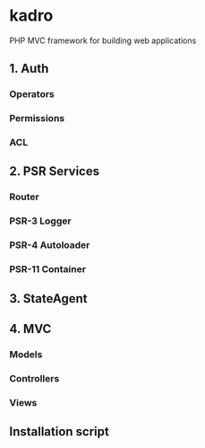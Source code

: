 # kadro
PHP MVC framework for building web applications

## 1. Auth
### Operators
### Permissions
### ACL

## 2. PSR Services
### Router
### PSR-3 Logger
### PSR-4 Autoloader
### PSR-11 Container

## 3. StateAgent

## 4. MVC
### Models
### Controllers
### Views

## Installation script
